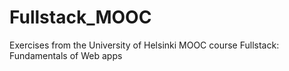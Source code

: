 # Fullstack_MOOC
Exercises from the University of Helsinki MOOC course Fullstack: Fundamentals of Web apps

